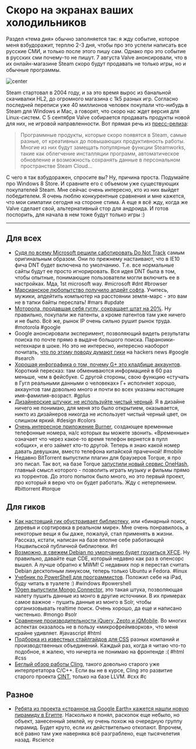 # Скоро на экранах ваших холодильников

Раздел «тема дня» обычно заполняется так: я жду событие, которое меня взбудоражит, терплю 2-3 дня, чтобы про это успели написать все русские СМИ, и только после этого пишу сам. Однако про это событие в русских сми почему-то не пишут. 7 августа Valve анонсировали, что в их онлайн-магазине Steam скоро будут продавать не только игры, но и обычные программы.

![center](http://img-fotki.yandex.ru/get/6407/9320383.7/0_7c6f6_f9b9e2b9_orig)

Steam стартовал в 2004 году, и за это время вырос из банальной скачивалки HL2, до огромного магазина с 1k5 разных игр. Согласно последней переписи уже 40 миллионов человек покупали что-нибудь в Steam для Windows и Mac, а говорят, что скоро нас ждет версия для Linux-систем. C 5 сентября Valve собирается продавать продукты новой для них, не игровой направленности. Вот прямая речь из [пресс-релиза](http://store.steampowered.com/news/8584/):

> Программные продукты, которые скоро появятся в Steam, самые разные, от креативных до повышающих продуктивность работы. Многие из них будут замещать популярные функции Steamworks, такие как облегчение инсталляции программ, автоматическое обновление и возможность сохранять данные в персональном пространстве Steam Cloud…

C чего я так взбудоражен, спросите вы? Ну, причина проста. Подумайте про Windows 8 Store. И сравните его с объемом уже существующих покупателей Steam. Мне сейчас очень интересно, кто из них выйдет победителем. Я очень люблю конкурентные сравнения и мне кажется, что мои симпатии сегодня на стороне стима. А еще я всё жду, когда же Valve сделает свой, альтернативный стор для андроида. И готов поспорить, для начала в нем тоже будут только игры :)

-----

## Для всех
* [Судя по всему Microsoft решили саботировать Do Not Track](http://arstechnica.com/information-technology/2012/08/microsoft-sticks-to-its-guns-keeps-do-not-track-on-by-default-in-ie10/) самым оригинальным образом. Они по прежнему настаивают, что в IE10 фича DNT будет включена по умолчанию. Т.е. все нормальные сайты будут ее просто игнорировать. Вся идея DNT была в том, чтобы опытные, понимающие пользователи могли включить ее в настройках. Мда, 1st microsoft way. #microsoft #dnt #browser
* [Марсианское любопытство получило апдейт софта](http://www.nasa.gov/mission_pages/msl/news/msl20120810.html). Учитесь, мужики, апдейтить компьютер на расстоянии земля-марс - это вам не в тапки байты переслать! #mars #update
* [Моторола, продавшая себя гуглу, сокращает штат на 20%](http://www.nytimes.com/2012/08/13/technology/motorola-to-cut-20-of-work-force-part-of-sweeping-change.html?_r=2&pagewanted=all). Ну правильно, покупали же патенты, а кроме патентов там уже ничего и не было. Всё же, рынок IP очень сильно рушит рынок труда. #motorola #google
* Google анонсировали эксперимент, позволяющий видеть результаты поиска по почте прямо в выдаче большого поиска. Параноики-нетехнари в шоке. Но это не интересно, интересно наоборот почитать, [что по этому поводу думают гики](http://news.ycombinator.com/item?id=4356829) на hackers news #google #search
* [Хорошая инфографика о том, почему G+ это кладбище аккаунтов](http://mashable.com/2012/08/08/infographic-google-plus-ghost-town/). Короткий пересказ: там обмениваются информацией в 60 раз меньше, чем в фейсбуке. С другой стороны, свою функцию «стучать в Гугл реальными данными о человеках» Г+ исполняет хорошо, аккаунтов там довольно много и почти во всех указаны настоящие имя-фамилия-возраст. #gplus
* [Дизайнерские штучки: не используйте чистый черный](http://ianstormtaylor.com/design-tip-never-use-black/). Я в дизайне ничего не понимаю, для меня это было открытием, оказывается, никто из дизайнеров никогда не использует чистый черный цвет, он слишком яркий. #design #colors
* [Очень интересное приложение Burner](http://blog.burnerapp.com/introducing-burner-temporary-phone-numbers-fo), создающее временные телефонные номера, на/с которых вы можете звонить. «Временные» означает что через какое-то время телефон вернется в пулл «общих», и его займет кто-то другой. Теперь я знаю какой номер давать девушкам, вместо телефона китайской прачечной! #mobile
* Недавно BitTorrent выпустили плагин для браузеров Torque, я про это писал. Так вот, на базе Torque [запустили новый сервис OneHash](http://www.ghacks.net/2012/08/10/bittorrent-launches-onehash-torrent-web-streaming/), главный смысл которого - позволить играть музыку и фильмы прямо из торрентов. До этого попыток было много, но это первый проект, про который я верю что он будет работать. Жду с нетерпением. #bittorrent #torque

## Для гиков
* [Как настоящий гик обустраивает библиотеку](http://jorendorff.github.com/hackday/2012/library/), или «бинарный поиск, деревья и сортировка в реальном мире». Мне очень понравилось, а некоторые вещи я бы даже, пожалуй, стал применять в жизни. Рассказ, кстати, написан на базе вполне себе работающей Нэшвильской публичной библиотеки. #rl
* [Возможно, в свежем Debian по умолчанию будет грузиться XFCE](http://www.h-online.com/open/news/item/Debian-to-use-Xfce-as-its-standard-desktop-1663868.html). Ну правильно, давайте еще CDE, который недавно как раз в опенсорс вышел. А лучше обратно к MWM! С недавних пор я перестал считать Debian десктопным линуксом, теперь только Ubuntu и Fedora. #linux
* [Учебник по PowerShell для программистов](https://github.com/dfinke/powershell-for-developers). Положил себе на iPad, буду читать в туалете :) #windows #powershell
* [10gen выпустили Mongo Connector](http://blog.mongodb.org/post/29127828146/introducing-mongo-connector), это такая штука, позволяющая налету пушить данные из монго в другие источники. В их примерах самое важное - пушить данные из монго в Solr, чтобы организовывать realtime поиск. Очень хорошо, да еще и написано чистенько. #mongo #solr
* [Сравнение производительности jQuery, Zepto и jQMobile](http://www.codefessions.com/2012/08/performance-of-jquery-compatible-mobile.html?spref=tw). Во многих аспектах оказалось не в пользу «микрофреймворков», что меня крайне удивляет. #javascript #html
* [Подборка из известных стайлгайдов для CSS](http://css-tricks.com/css-style-guides/) разных компаний и производственных объединений. Каждый раз, когда я читаю что-то подобное, я жалею, что ничерта не понимаю на фронтенде :( #html #css
* [Беглый обзор работы Cling](http://blog.coldflake.com/posts/2012-08-09-On-the-fly-C%2B%2B.html), такого довольно старого уже интерпретатора C/C++. Если вы не в курсе, Cling это развитие старого проекта [CINT](http://root.cern.ch/drupal/content/cint), только на базе LLVM. #cxx #c

## Разное
* [Ребята из проекта «странное на Google Earth» кажется нашли новую пирамиду в Египте](http://sfluxe.com/2012/08/13/google-earth-locates-lost-egyptian-pyramid-tech-news-today/). Насколько я понял, раскопок еще небыло, но объект, занесенный землей, ну очень похож на очередную группу пирамид. Будет круто, если их действительно откопают. Впрочем, всё равно там уже наверняка всё разграблено, еще тысячелетия назад. #science
